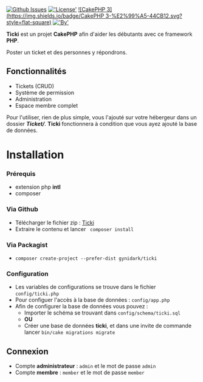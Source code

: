 

[![Github Issues](http://githubbadges.herokuapp.com/Ticki/Site-Web/issues.svg?style=flat-square)](https://github.com/Gynidark/Ticki/issues)
[!['License'](https://img.shields.io/badge/License-MIT-blue.svg?style=flat-square)](http://gynidark.github.io/)
[![CakePHP 3](https://img.shields.io/badge/CakePHP 3-%E2%99%A5-44CB12.svg?style=flat-square)](http://cakephp.org)
[!['By'](https://img.shields.io/badge/By-Gynidark-blue.svg?style=flat-square)](http://gynidark.github.io/)

**Ticki** est un projet **CakePHP** afin d'aider les débutants avec ce framework **PHP**.

Poster un ticket et des personnes y répondrons.

## Fonctionnalités
- Tickets (CRUD)
- Système de permission
- Administration
- Espace membre complet


Pour l'utiliser, rien de plus simple, vous l'ajouté sur votre hébergeur dans un dossier ***Ticket/***.
**Ticki** fonctionnera à condition que vous ayez ajouté la base de données.

# Installation

### Prérequis
- extension php **intl**
- composer

### Via Github
- Télécharger le fichier zip : [Ticki](https://github.com/Gynidark/Ticki/archive/master.zip)
- Extraire le contenu et lancer ``` composer install```

### Via Packagist
- ```composer create-project --prefer-dist gynidark/ticki```

### Configuration
- Les variables de configurations se trouve dans le fichier ```config/ticki.php```
- Pour configuer l'accès à la base de données : ```config/app.php```
- Afin de configurer la base de données vous pouvez :
    - Importer le schéma se trouvant dans ```config/schema/ticki.sql```
    - **OU**
    - Créer une base de données **ticki**, et dans une invite de commande lancer ```bin/cake migrations migrate```

## Connexion
- Compte **administrateur** : ```admin``` et le mot de passe ```admin```
- Compte **membre** : ```member``` et le mot de passe ```member```

